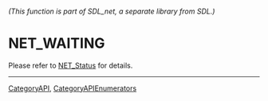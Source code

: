 ###### (This function is part of SDL_net, a separate library from SDL.)
# NET_WAITING

Please refer to [NET_Status](NET_Status) for details.

----
[CategoryAPI](CategoryAPI), [CategoryAPIEnumerators](CategoryAPIEnumerators)


